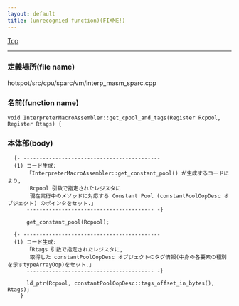 ```yaml
---
layout: default
title: (unrecognied function)(FIXME!)
---
```

[Top](../index.html)

--- 
### 定義場所(file name)
hotspot/src/cpu/sparc/vm/interp_masm_sparc.cpp

### 名前(function name)
```
void InterpreterMacroAssembler::get_cpool_and_tags(Register Rcpool, Register Rtags) {
```

### 本体部(body)
```
  {- -------------------------------------------
  (1) コード生成:
      「InterpreterMacroAssembler::get_constant_pool() が生成するコードにより, 
       Rcpool 引数で指定されたレジスタに 
       現在実行中のメソッドに対応する Constant Pool (constantPoolOopDesc オブジェクト) のポインタをセット.」
      ---------------------------------------- -}

	  get_constant_pool(Rcpool);

  {- -------------------------------------------
  (1) コード生成:
      「Rtags 引数で指定されたレジスタに, 
       取得した constantPoolOopDesc オブジェクトのタグ情報(中身の各要素の種別を示すtypeArrayOop)をセット.」
      ---------------------------------------- -}

	  ld_ptr(Rcpool, constantPoolOopDesc::tags_offset_in_bytes(), Rtags);
	}
	
```


